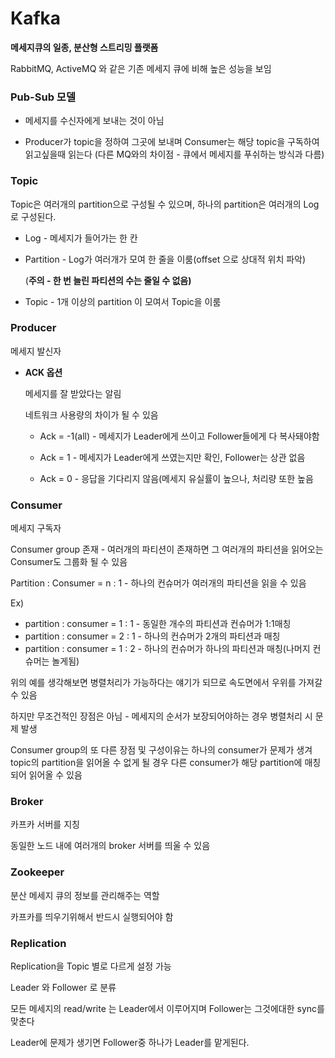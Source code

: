 # Kafka

**메세지큐의 일종, 분산형 스트리밍 플랫폼**

RabbitMQ, ActiveMQ 와 같은 기존 메세지 큐에 비해 높은 성능을 보임

### Pub-Sub 모델

- 메세지를 수신자에게 보내는 것이 아님 

- Producer가 topic을 정하여 그곳에 보내며 Consumer는 해당 topic을 구독하여 읽고싶을때 읽는다 (다른 MQ와의 차이점 - 큐에서 메세지를 푸쉬하는 방식과 다름)

### Topic

Topic은 여러개의 partition으로 구성될 수 있으며, 하나의 partition은 여러개의 Log로 구성된다.

- Log - 메세지가 들어가는 한 칸

- Partition - Log가 여러개가 모여 한 줄을 이룸(offset 으로 상대적 위치 파악) 

  (**주의 - 한 번 늘린 파티션의 수는 줄일 수 없음)**

- Topic - 1개 이상의 partition 이 모여서 Topic을 이룸

### Producer

메세지 발신자

- **ACK 옵션**

  메세지를 잘 받았다는 알림

  네트워크 사용량의 차이가 될 수 있음

  - Ack = -1(all) - 메세지가 Leader에게 쓰이고 Follower들에게 다 복사돼야함

  - Ack = 1 - 메세지가 Leader에게 쓰였는지만 확인, Follower는 상관 없음

  - Ack = 0 - 응답을 기다리지 않음(메세지 유실률이 높으나, 처리량 또한 높음

### Consumer

메세지 구독자

Consumer group 존재 - 여러개의 파티션이 존재하면 그 여러개의 파티션을 읽어오는 Consumer도 그룹화 될 수 있음

Partition : Consumer = n : 1 - 하나의 컨슈머가 여러개의 파티션을 읽을 수 있음

Ex) 

- partition : consumer = 1 : 1 - 동일한 개수의 파티션과 컨슈머가 1:1매칭
- partition : consumer = 2 : 1 - 하나의 컨슈머가 2개의 파티션과 매칭
- partition : consumer = 1 : 2 - 하나의 컨슈머가 하나의 파티션과 매칭(나머지 컨슈머는 놀게됨)

위의 예를 생각해보면 병렬처리가 가능하다는 얘기가 되므로 속도면에서 우위를 가져갈 수 있음

하지만 무조건적인 장점은 아님 - 메세지의 순서가 보장되어야하는 경우 병렬처리 시 문제 발생

Consumer group의 또 다른 장점 및 구성이유는 하나의 consumer가 문제가 생겨 topic의 partition을 읽어올 수 없게 될 경우 다른 consumer가 해당 partition에 매칭되어 읽어올 수 있음

### Broker

카프카 서버를 지칭

동일한 노드 내에 여러개의 broker 서버를 띄울 수 있음

### Zookeeper

분산 메세지 큐의 정보를 관리해주는 역할

카프카를 띄우기위해서 반드시 실행되어야 함

### Replication

Replication을 Topic 별로 다르게 설정 가능

Leader 와 Follower 로 분류

모든 메세지의 read/write 는 Leader에서 이루어지며 Follower는 그것에대한 sync를 맞춘다

Leader에 문제가 생기면 Follower중 하나가 Leader를 맡게된다.